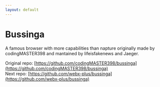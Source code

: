 ```yaml
---
layout: default
---
```

# Bussinga
A famous browser with more capabilities than napture originally made by codingMASTER398 and mantained by lifeisfakenews and Jaeger.

Original repo: [https://github.com/codingMASTER398/bussinga](https://github.com/codingMASTER398/bussinga) \
Next repo: [https://github.com/webx-plus/bussinga](https://github.com/webx-plus/bussinga)